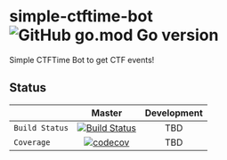 # simple-ctftime-bot ![GitHub go.mod Go version](https://img.shields.io/github/go-mod/go-version/josephsalimin/simple-ctftime-bot)

Simple CTFTime Bot to get CTF events!

## Status

|| Master | Development |
| --- | :---: | :---: |
| `Build Status` | [![Build Status](https://travis-ci.org/josephsalimin/simple-ctftime-bot.svg?branch=master)](https://travis-ci.org/josephsalimin/simple-ctftime-bot) | TBD |
| `Coverage` | [![codecov](https://codecov.io/gh/josephsalimin/simple-ctftime-bot/branch/master/graph/badge.svg)](https://codecov.io/gh/josephsalimin/simple-ctftime-bot) | TBD |
